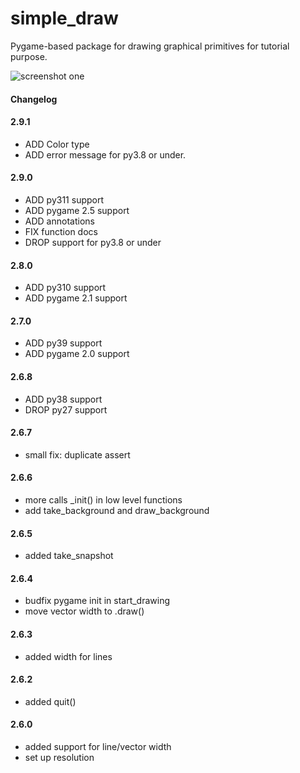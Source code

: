 # simple_draw

Pygame-based package for drawing graphical primitives for tutorial purpose.

![screenshot one](screenshots/fractal_tree.png "Fractal tree")​

#### Changelog

#### 2.9.1
* ADD Color type
* ADD error message for py3.8 or under.

#### 2.9.0
* ADD py311 support
* ADD pygame 2.5 support
* ADD annotations
* FIX function docs
* DROP support for py3.8 or under 

#### 2.8.0
* ADD py310 support
* ADD pygame 2.1 support

#### 2.7.0
* ADD py39 support
* ADD pygame 2.0 support

#### 2.6.8
* ADD py38 support
* DROP py27 support 

#### 2.6.7
* small fix: duplicate assert

#### 2.6.6
* more calls _init() in low level functions
* add take_background and draw_background

#### 2.6.5
* added take_snapshot

#### 2.6.4
* budfix pygame init in start_drawing
* move vector width to .draw()

#### 2.6.3
* added width for lines

#### 2.6.2
* added quit()

#### 2.6.0
* added support for line/vector width 
* set up resolution